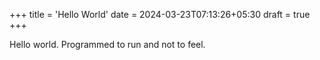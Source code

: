 +++
title = 'Hello World'
date = 2024-03-23T07:13:26+05:30
draft = true
+++

Hello world. Programmed to run and not to feel.